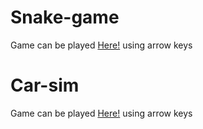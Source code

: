 #  Snake-game

Game can be played [Here!](https://pugvsgold.github.io/snakegame/) using arrow keys

# Car-sim

Game can be played [Here!](https://pugvsgold.github.io/carsim/) using arrow keys
